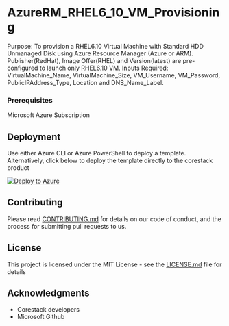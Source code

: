
# AzureRM_RHEL6_10_VM_Provisioning

Purpose: To provision a RHEL6.10 Virtual Machine with Standard HDD Unmanaged Disk using Azure Resource Manager (Azure or ARM). Publisher(RedHat), Image Offer(RHEL) and Version(latest) are pre-configured to launch only RHEL6.10 VM. Inputs Required: VirtualMachine_Name, VirtualMachine_Size, VM_Username, VM_Password, PublicIPAddress_Type, Location and DNS_Name_Label.

### Prerequisites

Microsoft Azure Subscription

## Deployment

Use either Azure CLI or Azure PowerShell to deploy a template. Alternatively, click below to deploy the template directly to the corestack product 

[![Deploy to Azure](https://docs.corestack.io/wp-content/uploads/2019/09/deploy-to-corestack.svg)](http://qa.corestack.io/heatstack/templates?repositories=github&external_redirect=true&name=AzureRM_RHEL6_10_VM_Provisioning&url=https://raw.githubusercontent.com/karthick-kk/corestacklabs/master/arm/AzureRM_RHEL6_10_VM_Provisioning/AzureRM_RHEL6_10_VM_Provisioning_content.json&engine=arm&type[0]=Cloud&classification[0]=Provisioning&scope=tenant#/mytemplates)

## Contributing

Please read [CONTRIBUTING.md](https://gist.github.com/karthick-kk/30e4fd3f279492b4f040d5cd569d21d0) for details on our code of conduct, and the process for submitting pull requests to us.

## License

This project is licensed under the MIT License - see the [LICENSE.md](LICENSE.md) file for details

## Acknowledgments

* Corestack developers
* Microsoft Github


